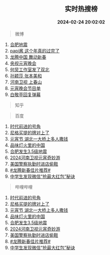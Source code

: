 <div align="center"><h2>实时热搜榜</h2><h4>2024-02-24 20:02:02</h4></div>

> 微博  

1. [合肥地震](https://s.weibo.com/weibo?q=%E5%90%88%E8%82%A5%E5%9C%B0%E9%9C%87&t=31&band_rank=1&Refer=top)<br />
2. [papi酱 这个年真的过完了](https://s.weibo.com/weibo?q=papi%E9%85%B1%20%E8%BF%99%E4%B8%AA%E5%B9%B4%E7%9C%9F%E7%9A%84%E8%BF%87%E5%AE%8C%E4%BA%86&t=31&band_rank=2&Refer=top)<br />
3. [龙腾中国 舞动新春](https://s.weibo.com/weibo?q=%23%E9%BE%99%E8%85%BE%E4%B8%AD%E5%9B%BD%20%E8%88%9E%E5%8A%A8%E6%96%B0%E6%98%A5%23&t=31&band_rank=3&Refer=top)<br />
4. [央视元宵晚会](https://s.weibo.com/weibo?q=%E5%A4%AE%E8%A7%86%E5%85%83%E5%AE%B5%E6%99%9A%E4%BC%9A&t=31&band_rank=4&Refer=top)<br />
5. [何炅工作室发了双北](https://s.weibo.com/weibo?q=%23%E4%BD%95%E7%82%85%E5%B7%A5%E4%BD%9C%E5%AE%A4%E5%8F%91%E4%BA%86%E5%8F%8C%E5%8C%97%23&t=31&band_rank=5&Refer=top)<br />
6. [孙颖莎 张本美和](https://s.weibo.com/weibo?q=%E5%AD%99%E9%A2%96%E8%8E%8E%20%E5%BC%A0%E6%9C%AC%E7%BE%8E%E5%92%8C&t=31&band_rank=6&Refer=top)<br />
7. [河南卫视 上春山](https://s.weibo.com/weibo?q=%E6%B2%B3%E5%8D%97%E5%8D%AB%E8%A7%86%20%E4%B8%8A%E6%98%A5%E5%B1%B1&t=31&band_rank=7&Refer=top)<br />
8. [元宵晚会节目单](https://s.weibo.com/weibo?q=%E5%85%83%E5%AE%B5%E6%99%9A%E4%BC%9A%E8%8A%82%E7%9B%AE%E5%8D%95&t=31&band_rank=8&Refer=top)<br />
9. [白敬亭回复弹幕](https://s.weibo.com/weibo?q=%23%E7%99%BD%E6%95%AC%E4%BA%AD%E5%9B%9E%E5%A4%8D%E5%BC%B9%E5%B9%95%23&t=31&band_rank=9&Refer=top)<br />

> 知乎  


> 百度  

1. [时代前进的号角](https://www.baidu.com/s?wd=%E6%97%B6%E4%BB%A3%E5%89%8D%E8%BF%9B%E7%9A%84%E5%8F%B7%E8%A7%92&sa=fyb_news&rsv_dl=fyb_news)<br />
2. [尼格买提的牌对上了](https://www.baidu.com/s?wd=%E5%B0%BC%E6%A0%BC%E4%B9%B0%E6%8F%90%E7%9A%84%E7%89%8C%E5%AF%B9%E4%B8%8A%E4%BA%86&sa=fyb_news&rsv_dl=fyb_news)<br />
3. [元宵节 湖北一大桥上多人撒钱](https://www.baidu.com/s?wd=%E5%85%83%E5%AE%B5%E8%8A%82+%E6%B9%96%E5%8C%97%E4%B8%80%E5%A4%A7%E6%A1%A5%E4%B8%8A%E5%A4%9A%E4%BA%BA%E6%92%92%E9%92%B1&sa=fyb_news&rsv_dl=fyb_news)<br />
4. [品味灯火里的中国](https://www.baidu.com/s?wd=%E5%93%81%E5%91%B3%E7%81%AF%E7%81%AB%E9%87%8C%E7%9A%84%E4%B8%AD%E5%9B%BD&sa=fyb_news&rsv_dl=fyb_news)<br />
5. [合肥发生3.5级地震](https://www.baidu.com/s?wd=%E5%90%88%E8%82%A5%E5%8F%91%E7%94%9F3.5%E7%BA%A7%E5%9C%B0%E9%9C%87&sa=fyb_news&rsv_dl=fyb_news)<br />
6. [2024河南卫视元宵奇妙游](https://www.baidu.com/s?wd=2024%E6%B2%B3%E5%8D%97%E5%8D%AB%E8%A7%86%E5%85%83%E5%AE%B5%E5%A5%87%E5%A6%99%E6%B8%B8&sa=fyb_news&rsv_dl=fyb_news)<br />
7. [美国警察执勤时进店偷鞋](https://www.baidu.com/s?wd=%E7%BE%8E%E5%9B%BD%E8%AD%A6%E5%AF%9F%E6%89%A7%E5%8B%A4%E6%97%B6%E8%BF%9B%E5%BA%97%E5%81%B7%E9%9E%8B&sa=fyb_news&rsv_dl=fyb_news)<br />
8. [#龙腾新春佳片推荐#](https://www.baidu.com/s?wd=%23%E9%BE%99%E8%85%BE%E6%96%B0%E6%98%A5%E4%BD%B3%E7%89%87%E6%8E%A8%E8%8D%90%23&sa=fyb_news&rsv_dl=fyb_news)<br />
9. [中学生发现微信“抢最大红包”秘诀](https://www.baidu.com/s?wd=%E4%B8%AD%E5%AD%A6%E7%94%9F%E5%8F%91%E7%8E%B0%E5%BE%AE%E4%BF%A1%E2%80%9C%E6%8A%A2%E6%9C%80%E5%A4%A7%E7%BA%A2%E5%8C%85%E2%80%9D%E7%A7%98%E8%AF%80&sa=fyb_news&rsv_dl=fyb_news)<br />

> 哔哩哔哩  

1. [时代前进的号角](https://www.baidu.com/s?wd=%E6%97%B6%E4%BB%A3%E5%89%8D%E8%BF%9B%E7%9A%84%E5%8F%B7%E8%A7%92&sa=fyb_news&rsv_dl=fyb_news)<br />
2. [尼格买提的牌对上了](https://www.baidu.com/s?wd=%E5%B0%BC%E6%A0%BC%E4%B9%B0%E6%8F%90%E7%9A%84%E7%89%8C%E5%AF%B9%E4%B8%8A%E4%BA%86&sa=fyb_news&rsv_dl=fyb_news)<br />
3. [元宵节 湖北一大桥上多人撒钱](https://www.baidu.com/s?wd=%E5%85%83%E5%AE%B5%E8%8A%82+%E6%B9%96%E5%8C%97%E4%B8%80%E5%A4%A7%E6%A1%A5%E4%B8%8A%E5%A4%9A%E4%BA%BA%E6%92%92%E9%92%B1&sa=fyb_news&rsv_dl=fyb_news)<br />
4. [品味灯火里的中国](https://www.baidu.com/s?wd=%E5%93%81%E5%91%B3%E7%81%AF%E7%81%AB%E9%87%8C%E7%9A%84%E4%B8%AD%E5%9B%BD&sa=fyb_news&rsv_dl=fyb_news)<br />
5. [合肥发生3.5级地震](https://www.baidu.com/s?wd=%E5%90%88%E8%82%A5%E5%8F%91%E7%94%9F3.5%E7%BA%A7%E5%9C%B0%E9%9C%87&sa=fyb_news&rsv_dl=fyb_news)<br />
6. [2024河南卫视元宵奇妙游](https://www.baidu.com/s?wd=2024%E6%B2%B3%E5%8D%97%E5%8D%AB%E8%A7%86%E5%85%83%E5%AE%B5%E5%A5%87%E5%A6%99%E6%B8%B8&sa=fyb_news&rsv_dl=fyb_news)<br />
7. [美国警察执勤时进店偷鞋](https://www.baidu.com/s?wd=%E7%BE%8E%E5%9B%BD%E8%AD%A6%E5%AF%9F%E6%89%A7%E5%8B%A4%E6%97%B6%E8%BF%9B%E5%BA%97%E5%81%B7%E9%9E%8B&sa=fyb_news&rsv_dl=fyb_news)<br />
8. [#龙腾新春佳片推荐#](https://www.baidu.com/s?wd=%23%E9%BE%99%E8%85%BE%E6%96%B0%E6%98%A5%E4%BD%B3%E7%89%87%E6%8E%A8%E8%8D%90%23&sa=fyb_news&rsv_dl=fyb_news)<br />
9. [中学生发现微信“抢最大红包”秘诀](https://www.baidu.com/s?wd=%E4%B8%AD%E5%AD%A6%E7%94%9F%E5%8F%91%E7%8E%B0%E5%BE%AE%E4%BF%A1%E2%80%9C%E6%8A%A2%E6%9C%80%E5%A4%A7%E7%BA%A2%E5%8C%85%E2%80%9D%E7%A7%98%E8%AF%80&sa=fyb_news&rsv_dl=fyb_news)<br />
